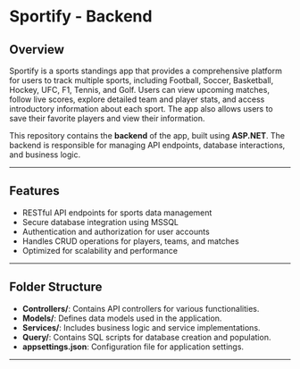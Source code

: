 # Sportify - Backend

## Overview

Sportify is a sports standings app that provides a comprehensive platform for users to track multiple sports, including Football, Soccer, Basketball, Hockey, UFC, F1, Tennis, and Golf. Users can view upcoming matches, follow live scores, explore detailed team and player stats, and access introductory information about each sport. The app also allows users to save their favorite players and view their information.

This repository contains the **backend** of the app, built using **ASP.NET**. The backend is responsible for managing API endpoints, database interactions, and business logic.

---

## Features

- RESTful API endpoints for sports data management
- Secure database integration using MSSQL
- Authentication and authorization for user accounts
- Handles CRUD operations for players, teams, and matches
- Optimized for scalability and performance

---



## Folder Structure

- **Controllers/**: Contains API controllers for various functionalities.
- **Models/**: Defines data models used in the application.
- **Services/**: Includes business logic and service implementations.
- **Query/**: Contains SQL scripts for database creation and population.
- **appsettings.json**: Configuration file for application settings.

---


